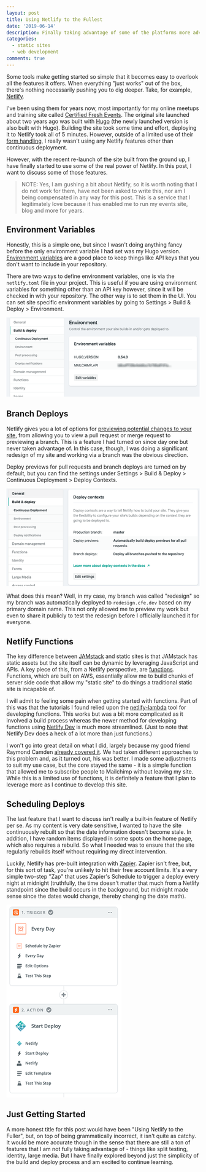 ```yaml
---
layout: post
title: Using Netlify to the Fullest
date: '2019-06-14'
description: Finally taking advantage of some of the platforms more advanced features.
categories:
  - static sites
  - web development
comments: true
---
```


Some tools make getting started so simple that it becomes easy to overlook all the features it offers. When everything "just works" out of the box, there's nothing necessarily pushing you to dig deeper. Take, for example, [Netlify](https://www.netlify.com/).

I've been using them for years now, most importantly for my online meetups and training site called [Certified Fresh Events](https://cfe.dev/). The original site launched about two years ago was built with [Hugo](https://gohugo.io/) (the newly launched version is also built with Hugo). Building the site took some time and effort, deploying it to Netlify took all of 5 minutes. However, outside of a limited use of their [form handling](https://www.netlify.com/docs/form-handling/), I really wasn't using any Netlify features other than continuous deployment.

However, with the recent re-launch of the site built from the ground up, I have finally started to use some of the real power of Netlify. In this post, I want to discuss some of those features.

> NOTE: Yes, I am gushing a bit about Netlify, so it is worth noting that I do not work for them, have not been asked to write this, nor am I being compensated in any way for this post. This is a service that I legitimately love because it has enabled me to run my events site, blog and more for years.

## Environment Variables

Honestly, this is a simple one, but since I wasn't doing anything fancy before the only environment variable I had set was my Hugo version. [Environment variables](https://www.netlify.com/docs/continuous-deployment/#environment-variables) are a good place to keep things like API keys that you don't want to include in your repository.

There are two ways to define environment variables, one is via the `netlify.toml` file in your project. This is useful if you are using environment variables for something other than an API key however, since it will be checked in with your repository. The other way is to set them in the UI. You can set site specific environment variables by going to Settings > Build & Deploy > Environment.

![Environment variables](/images/posts/netlify/environment_variables.png)

## Branch Deploys

Netlify gives you a lot of options for [previewing potential changes to your site](https://www.netlify.com/docs/continuous-deployment/#branches-deploys), from allowing you to view a pull request or merge request to previewing a branch. This is a feature I had turned on since day one but never taken advantage of. In this case, though, I was doing a significant redesign of my site and working via a branch was the obvious direction.

Deploy previews for pull requests and branch deploys are turned on by default, but you can find the settings under Settings > Build & Deploy > Continuous Deployment > Deploy Contexts.

![Branch Deploys](/images/posts/netlify/deploy_contexts.png)

What does this mean? Well, in my case, my branch was called "redesign" so my branch was automatically deployed to `redesign.cfe.dev` based on my primary domain name. This not only allowed me to preview my work but even to share it publicly to test the redesign before I officially launched it for everyone.

## Netlify Functions

The key difference between [JAMstack](https://jamstack.org/) and static sites is that JAMstack has static assets but the site itself can be dynamic by leveraging JavaScript and APIs. A key piece of this, from a Netlify perspective, are [functions](https://www.netlify.com/docs/functions/). Functions, which are built on AWS, essentially allow me to build chunks of server side code that allow my "static site" to do things a traditional static site is incapable of.

I will admit to feeling some pain when getting started with functions. Part of this was that the tutorials I found relied upon the [netlify-lambda](https://github.com/netlify/netlify-lambda) tool for developing functions. This works but was a bit more complicated as it involved a build process whereas the newer method for developing functions using [Netlify Dev](https://www.netlify.com/products/dev/) is much more streamlined. (Just to note that Netlify Dev does a heck of a lot more than just functions.)

I won't go into great detail on what I did, largely because my good friend Raymond Camden [already covered it](https://www.netlify.com/products/dev/). We had taken different approaches to this problem and, as it turned out, his was better. I made some adjustments to suit my use case, but the core stayed the same - it is a simple function that allowed me to subscribe people to Mailchimp without leaving my site. While this is a limited use of functions, it is definitely a feature that I plan to leverage more as I continue to develop this site.

## Scheduling Deploys

The last feature that I want to discuss isn't really a built-in feature of Netlify per se. As my content is very date sensitive, I wanted to have the site continuously rebuilt so that the date information doesn't become stale. In addition, I have random items displayed in some spots on the home page, which also requires a rebuild. So what I needed was to ensure that the site regularly rebuilds itself without requiring my direct intervention.

Luckily, Netlify has pre-built integration with [Zapier](https://zapier.com). Zapier isn't free, but, for this sort of task, you're unlikely to hit their free account limits. It's a very simple two-step "Zap" that uses Zapier's Schedule to trigger a deploy every night at midnight (truthfully, the time doesn't matter that much from a Netlify standpoint since the build occurs in the background, but midnight made sense since the dates would change, thereby changing the date math).

![Zapier](/images/posts/netlify/zapier.png)

## Just Getting Started

A more honest title for this post would have been "Using Netlify to the Fuller", but, on top of being grammatically incorrect, it isn't quite as catchy. It would be more accurate though in the sense that there are still a ton of features that I am not fully taking advantage of - things like split testing, identity, large media. But I have finally explored beyond just the simplicity of the build and deploy process and am excited to continue learning.
